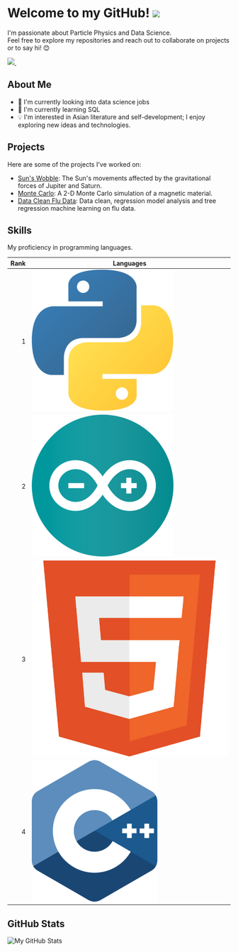 <h1>
  Welcome to my GitHub! 
  <img src="https://media.giphy.com/media/hvRJCLFzcasrR4ia7z/giphy.gif" width="30px"/>
</h1>

I'm passionate about Particle Physics and Data Science. <br>
Feel free to explore my repositories and reach out to collaborate on projects or to say hi! 😊

<div id="badges">
  <a href="https://www.linkedin.com/in/athavanramalingam/">
    <img src="https://img.shields.io/badge/LinkedIn-blue?logo=linkedin&logoColor=white&style=for-the-badge"/>
  </a> 

  <img src="https://komarev.com/ghpvc/?username=gitavan&style=flat-square&color=blue" alt="" style="height: 28px; width: auto;" />
</div>




## About Me

- 💼 I'm currently looking into data science jobs
- 🌱 I'm currently learning SQL
- 💡 I'm interested in Asian literature and self-development; I enjoy exploring new ideas and technologies.

## Projects

Here are some of the projects I've worked on:

- [Sun's Wobble](https://github.com/Gitavan/Sun-Wobble-Due-To-Neptune-And-Jupiter): The Sun's movements affected by the gravitational forces of Jupiter and Saturn.
- [Monte Carlo](https://github.com/Gitavan/2-D-Monte-Carlo-simulation-of-a-magnetic-material): A 2-D Monte Carlo simulation of a magnetic material.
- [Data Clean Flu Data](https://github.com/Gitavan/Data-Cleaning-of-Flu-Data): Data clean, regression model analysis and tree regression machine learning on flu data.
## Skills                                   

My proficiency in programming languages.       

| Rank | Languages |
|-----:|-----------|
|   1  | ![Python](https://github.com/Gitavan/Gitavan/blob/main/Python.png)  |
|   2  | ![Arduino](https://github.com/Gitavan/Gitavan/blob/main/Arduino.png)   |
|   3  | ![HTML5](https://github.com/Gitavan/Gitavan/blob/main/HTML5.png)     |
|   4  | ![C++](https://github.com/Gitavan/Gitavan/blob/main/C%2B%2B.png)       |

## GitHub Stats
![My GitHub Stats](https://github-readme-stats.vercel.app/api?username=gitavan&show_icons=true&theme=radical)

